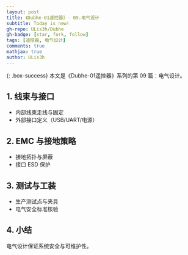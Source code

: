 ```yaml
---
layout: post
title: 《Dubhe-01遥控器》- 09.电气设计
subtitle: Today is new!
gh-repo: ULis3h/Dubhe
gh-badge: [star, fork, follow]
tags: [遥控器, 电气设计]
comments: true
mathjax: true
author: ULis3h
---
```


{: .box-success}
本文是《Dubhe-01遥控器》系列的第 09 篇：电气设计。

## 1. 线束与接口
- 内部线束走线与固定
- 外部接口定义（USB/UART/电源）

## 2. EMC 与接地策略
- 接地拓扑与屏蔽
- 接口 ESD 保护

## 3. 测试与工装
- 生产测试点与夹具
- 电气安全标准核验

## 4. 小结
电气设计保证系统安全与可维护性。